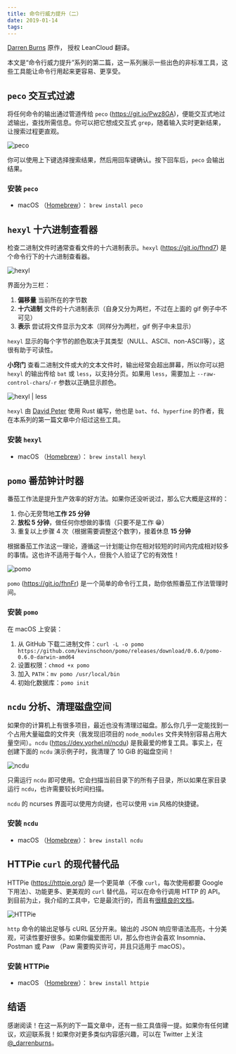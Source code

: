 ```yaml
---
title: 命令行威力提升（二）
date: 2019-01-14
tags:
---
```



[Darren Burns] 原作， 授权 LeanCloud 翻译。

[Darren Burns]: https://darrenburns.net/posts/more-tools/

本文是“命令行威力提升”系列的第二篇，这一系列展示一些出色的非标准工具，这些工具能让命令行用起来更容易、更享受。

## `peco` 交互式过滤

将任何命令的输出通过管道传给 `peco` (<https://git.io/Pwz8GA>)，便能交互式地过滤输出，查找所需信息。你可以把它想成交互式 `grep`，随着输入实时更新结果，让搜索过程更直观。

![peco](https://darrenburns.net/peco-processes-e31d5338bae787510ce8e39ad394bdb0.gif)

你可以使用上下键选择搜索结果，然后用回车键确认。按下回车后，`peco` 会输出结果。

### 安装 `peco`

- macOS （[Homebrew]）： `brew install peco`

[Homebrew]: https://brew.sh/

## `hexyl` 十六进制查看器

检查二进制文件时通常查看文件的十六进制表示。`hexyl` (https://git.io/fhnd7) 是个命令行下的十六进制查看器。

![hexyl](https://darrenburns.net/hexyl-no-less-95d319279084793ad8bba3e3fd6acf2d.gif)

界面分为三栏：

1. **偏移量** 当前所在的字节数
2. **十六进制** 文件的十六进制表示（自身又分为两栏，不过在上面的 gif 例子中不可见）
3. **表示** 尝试将文件显示为文本（同样分为两栏，gif 例子中未显示）

`hexyl` 显示的每个字节的颜色取决于其类型（NULL、ASCII、non-ASCII等），这很有助于可读性。

**小窍门** 查看二进制文件或大的文本文件时，输出经常会超出屏幕，所以你可以把 `hexyl` 的输出传给 `bat` 或 `less`，以支持分页。如果用 `less`，需要加上 `--raw-control-chars`/`-r` 参数以正确显示颜色。

![hexyl | less](https://darrenburns.net/hexyl-with-less-583b828440ed738443efc8e63fe5bda3.gif)

`hexyl` 由 [David Peter] 使用 Rust 编写，他也是 `bat`、`fd`、`hyperfine` 的作者，我在本系列的第一篇文章中介绍过这些工具。

[David Peter]: https://github.com/sharkdp

### 安装 `hexyl`

- macOS （[Homebrew]）： `brew install hexyl`

## `pomo` 番茄钟计时器

番茄工作法是提升生产效率的好方法。如果你还没听说过，那么它大概是这样的：

1. 你心无旁骛地**工作 25 分钟**
2. **放松 5 分钟**，做任何你想做的事情（只要不是工作 😁）
3. 重复以上步骤 4 次（根据需要调整这个数字)，接着休息 **15 分钟**

根据番茄工作法这一理论，遵循这一计划能让你在相对较短的时间内完成相对较多的事情。这也许不适用于每个人，但我个人验证了它的有效性！

![pomo](https://darrenburns.net/pomo-2a74022e8fdf4e05976d9f04ef381f4c.gif)

`pomo` (<https://git.io/fhnFr>) 是一个简单的命令行工具，助你依照番茄工作法管理时间。

### 安装 `pomo`

在 macOS 上安装：

1. 从 GitHub 下载二进制文件：`curl -L -o pomo https://github.com/kevinschoon/pomo/releases/download/0.6.0/pomo-0.6.0-darwin-amd64`
2. 设置权限：`chmod +x pomo`
3. 加入 `PATH`：`mv pomo /usr/local/bin`
4. 初始化数据库：`pomo init`

## `ncdu` 分析、清理磁盘空间

如果你的计算机上有很多项目，最近也没有清理过磁盘。那么你几乎一定能找到一个占用大量磁盘的文件夹（我发现旧项目的 `node_modules` 文件夹特别容易占用大量空间）。`ncdu` (https://dev.yorhel.nl/ncdu) 是我最爱的修复工具。事实上，在创建下面的 `ncdu` 演示例子时，我清理了 10 GiB 的磁盘空间！

![ncdu](https://darrenburns.net/ncdu-d9e7172fd2a64a0ca6205f0de2f17b7a.gif)

只需运行 `ncdu` 即可使用。它会扫描当前目录下的所有子目录，所以如果在家目录运行 `ncdu`，也许需要较长时间扫描。

`ncdu` 的 ncurses 界面可以使用方向键，也可以使用 `vim` 风格的快捷键。

### 安装 `ncdu`

- macOS （[Homebrew]）： `brew install ncdu`

## HTTPie `curl` 的现代替代品

HTTPie (<https://httpie.org/>) 是一个更简单（不像 `curl`，每次使用都要 Google 下用法）、功能更多、更美观的 `curl` 替代品，可以在命令行调用 HTTP 的 API。到目前为止，我介绍的工具中，它是最流行的，而且有[很精良的文档]。

[很精良的文档]: https://httpie.org/doc

![HTTPie](https://darrenburns.net/httpie-45e43f1f800784a18fcdbf1b089b9513.gif)

`http` 命令的输出足够与 cURL 区分开来。输出的 JSON 响应带语法高亮，十分美观，可读性要好很多。如果你偏爱图形 UI，那么你也许会喜欢 Insomnia、Postman 或 Paw （Paw 需要购买许可，并且只适用于 macOS）。

### 安装 HTTPie

- macOS （[Homebrew]）： `brew install httpie`

## 结语

感谢阅读！在这一系列的下一篇文章中，还有一些工具值得一提。如果你有任何建议，欢迎联系我！如果你对更多类似内容感兴趣，可以在 Twitter 上关注 [@_darrenburns]。

[@_darrenburns]: https://twitter.com/_darrenburns